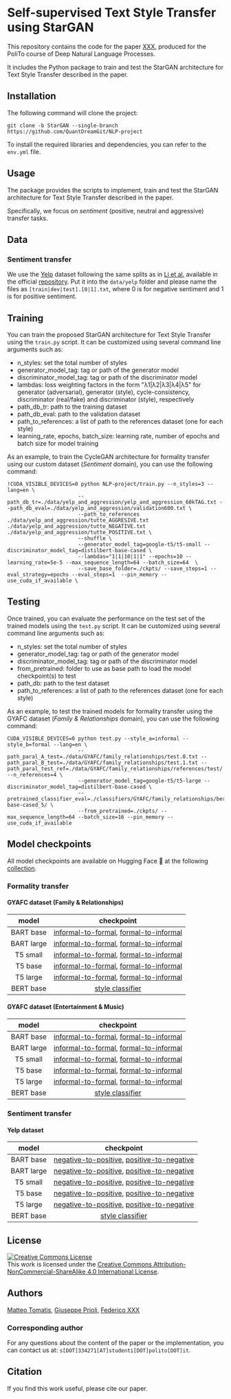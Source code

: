 # Self-supervised Text Style Transfer using StarGAN
This repository contains the code for the paper [XXX](https://dl.acm.org/doi/10.1145/3678179), produced for the PoliTo course of Deep Natural Language Processes.

It includes the Python package to train and test the StarGAN architecture for Text Style Transfer described in the paper.

## Installation
The following command will clone the project:
```
git clone -b StarGAN --single-branch https://github.com/QuantDreamGit/NLP-project
```

To install the required libraries and dependencies, you can refer to the `env.yml` file.

## Usage
The package provides the scripts to implement, train and test the StarGAN architecture for Text Style Transfer described in the paper.

Specifically, we focus on *sentiment* (positive, neutral and aggressive) transfer tasks.

## Data

### Sentiment transfer
We use the [Yelp](https://papers.nips.cc/paper_files/paper/2017/hash/2d2c8394e31101a261abf1784302bf75-Abstract.html) dataset following the same splits as in [Li et al.](https://aclanthology.org/N18-1169/) available in the official [repository](https://github.com/lijuncen/Sentiment-and-Style-Transfer). Put it into the `data/yelp` folder and please name the files as `[train|dev|test].[0|1].txt`, where 0 is for negative sentiment and 1 is for positive sentiment.

## Training
You can train the proposed StarGAN architecture for Text Style Transfer using the `train.py` script. It can be customized using several command line arguments such as:
- n_styles: set the total number of styles
- generator_model_tag: tag or path of the generator model
- discriminator_model_tag: tag or path of the discriminator model
- lambdas: loss weighting factors in the form "λ1|λ2|λ3|λ4|λ5" for generator (adversarial), generator (style), cycle-consistency, discriminator (real/fake) and discriminator (style), respectively
- path_db_tr: path to the training dataset 
- path_db_eval: path to the validation dataset
- path_to_references: a list of path to the references dataset (one for each style)
- learning_rate, epochs, batch_size: learning rate, number of epochs and batch size for model training

As an example, to train the CycleGAN architecture for formality transfer using our custom dataset (*Sentiment* domain), you can use the following command:
```
!CUDA_VISIBLE_DEVICES=0 python NLP-project/train.py --n_styles=3 --lang=en \
                       --path_db_tr=./data/yelp_and_aggression/yelp_and_aggression_60kTAG.txt --path_db_eval=./data/yelp_and_aggression/validation600.txt \
                       --path_to_references ./data/yelp_and_aggression/tutte_AGGRESIVE.txt ./data/yelp_and_aggression/tutte_NEGATIVE.txt ./data/yelp_and_aggression/tutte_POSITIVE.txt \
                       --shuffle \
                       --generator_model_tag=google-t5/t5-small --discriminator_model_tag=distilbert-base-cased \
                       --lambdas="1|1|10|1|1" --epochs=10 --learning_rate=5e-5 --max_sequence_length=64 --batch_size=64  \
                       --save_base_folder=./ckpts/ --save_steps=1 --eval_strategy=epochs --eval_steps=1  --pin_memory --use_cuda_if_available \
```

## Testing
Once trained, you can evaluate the performance on the test set of the trained models using the `test.py` script. It can be customized using several command line arguments such as:
- n_styles: set the total number of styles
- generator_model_tag: tag or path of the generator model
- discriminator_model_tag: tag or path of the discriminator model
- from_pretrained: folder to use as base path to load the model checkpoint(s) to test
- path_db: path to the test dataset
- path_to_references: a list of path to the references dataset (one for each style)

As an example, to test the trained models for formality transfer using the GYAFC dataset (*Family & Relationships* domain), you can use the following command:
```
CUDA_VISIBLE_DEVICES=0 python test.py --style_a=informal --style_b=formal --lang=en \
                       --path_paral_A_test=./data/GYAFC/family_relationships/test.0.txt --path_paral_B_test=./data/GYAFC/family_relationships/test.1.txt --path_paral_test_ref=./data/GYAFC/family_relationships/references/test/ --n_references=4 \
                       --generator_model_tag=google-t5/t5-large --discriminator_model_tag=distilbert-base-cased \
                       --pretrained_classifier_eval=./classifiers/GYAFC/family_relationships/bert-base-cased_5/ \
                       --from_pretrained=./ckpts/ --max_sequence_length=64 --batch_size=16 --pin_memory --use_cuda_if_available 
```

## Model checkpoints
All model checkpoints are available on Hugging Face 🤗 at the following [collection](https://huggingface.co/collections/ggallipoli/text-style-transfer-674b4bf7faef0be38154e535).

### Formality transfer
#### GYAFC dataset (Family & Relationships)

|    model   |                       checkpoint                       |
|:----------:|:------------------------------------------------------:|
|  BART base | [informal-to-formal](https://huggingface.co/ggallipoli/bart-base_inf2for_family), [formal-to-informal](https://huggingface.co/ggallipoli/bart-base_for2inf_family) |
| BART large | [informal-to-formal](https://huggingface.co/ggallipoli/bart-large_inf2for_family), [formal-to-informal](https://huggingface.co/ggallipoli/bart-large_for2inf_family) |
|  T5 small  | [informal-to-formal](https://huggingface.co/ggallipoli/t5-small_inf2for_family), [formal-to-informal](https://huggingface.co/ggallipoli/t5-small_for2inf_family) |
|   T5 base  | [informal-to-formal](https://huggingface.co/ggallipoli/t5-base_inf2for_family), [formal-to-informal](https://huggingface.co/ggallipoli/t5-base_for2inf_family) |
|  T5 large  | [informal-to-formal](https://huggingface.co/ggallipoli/t5-large_inf2for_family), [formal-to-informal](https://huggingface.co/ggallipoli/t5-large_for2inf_family) |
|  BERT base |                [style classifier](https://huggingface.co/ggallipoli/formality_classifier_gyafc_family)                |

#### GYAFC dataset (Entertainment & Music)

|    model   |                       checkpoint                       |
|:----------:|:------------------------------------------------------:|
|  BART base | [informal-to-formal](https://huggingface.co/ggallipoli/bart-base_inf2for_music), [formal-to-informal](https://huggingface.co/ggallipoli/bart-base_for2inf_music) |
| BART large | [informal-to-formal](https://huggingface.co/ggallipoli/bart-large_inf2for_music), [formal-to-informal](https://huggingface.co/ggallipoli/bart-large_for2inf_music) |
|  T5 small  | [informal-to-formal](https://huggingface.co/ggallipoli/t5-small_inf2for_music), [formal-to-informal](https://huggingface.co/ggallipoli/t5-small_for2inf_music) |
|   T5 base  | [informal-to-formal](https://huggingface.co/ggallipoli/t5-base_inf2for_music), [formal-to-informal](https://huggingface.co/ggallipoli/t5-base_for2inf_music) |
|  T5 large  | [informal-to-formal](https://huggingface.co/ggallipoli/t5-large_inf2for_music), [formal-to-informal](https://huggingface.co/ggallipoli/t5-large_for2inf_music) |
|  BERT base |                [style classifier](https://huggingface.co/ggallipoli/formality_classifier_gyafc_music)                |

### Sentiment transfer
#### Yelp dataset

|    model   |                       checkpoint                       |
|:----------:|:------------------------------------------------------:|
|  BART base | [negative-to-positive](https://huggingface.co/ggallipoli/bart-base_neg2pos), [positive-to-negative](https://huggingface.co/ggallipoli/bart-base_pos2neg) |
| BART large | [negative-to-positive](https://huggingface.co/ggallipoli/bart-large_neg2pos), [positive-to-negative](https://huggingface.co/ggallipoli/bart-large_pos2neg) |
|  T5 small  | [negative-to-positive](https://huggingface.co/ggallipoli/t5-small_neg2pos), [positive-to-negative](https://huggingface.co/ggallipoli/t5-small_pos2neg) |
|   T5 base  | [negative-to-positive](https://huggingface.co/ggallipoli/t5-base_neg2pos), [positive-to-negative](https://huggingface.co/ggallipoli/t5-base_pos2neg) |
|  T5 large  | [negative-to-positive](https://huggingface.co/ggallipoli/t5-large_neg2pos), [positive-to-negative](https://huggingface.co/ggallipoli/t5-large_pos2neg) |
|  BERT base |                [style classifier](https://huggingface.co/ggallipoli/sentiment_classifier_yelp)                |

## License

<a rel="license" href="http://creativecommons.org/licenses/by-nc-sa/4.0/"><img alt="Creative Commons License" style="border-width:0" src="https://i.creativecommons.org/l/by-nc-sa/4.0/88x31.png" /></a><br />This work is licensed under the <a rel="license" href="http://creativecommons.org/licenses/by-nc-sa/4.0/">Creative Commons Attribution-NonCommercial-ShareAlike 4.0 International License</a>.

## Authors
[Matteo Tomatis](), [Giuseppe Prioli](), [Federico XXX]()

### Corresponding author
For any questions about the content of the paper or the implementation, you can contact us at: `s[DOT]334271[AT]studenti[DOT]polito[DOT]it`.

## Citation
If you find this work useful, please cite our paper.
